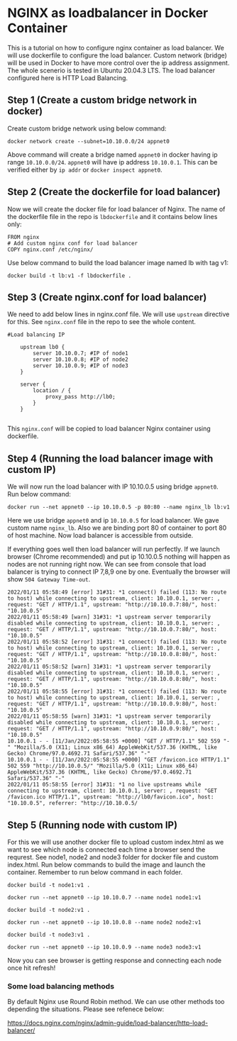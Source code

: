 # NGINX as loadbalancer in Docker Container
This is a tutorial on how to configure nginx container as load balancer. We will use dockerfile to configure the load balancer. Custom network (bridge) will be used in Docker to have more control over the ip address assignment. The whole scenerio is tested in Ubuntu 20.04.3 LTS. The load balancer configured here is HTTP Load Balancing.

## Step 1 (Create a custom bridge network in docker)
Create custom bridge network using below command:

`docker network create --subnet=10.10.0.0/24 appnet0`

Above command will create a bridge named `appnet0` in docker having ip range `10.10.0.0/24`.
`appnet0` will have ip address `10.10.0.1`. This can be verified either by `ip addr` or `docker inspect appnet0`.

## Step 2 (Create the dockerfile for load balancer)
Now we will create the docker file for load balancer of Nginx. The name of the dockerfile file in the repo is `lbdockerfile` and it contains below lines only:

```
FROM nginx
# Add custom nginx conf for load balancer
COPY nginx.conf /etc/nginx/

```

Use below command to build the load balancer image named lb with tag v1:

`docker build -t lb:v1 -f lbdockerfile .`

## Step 3 (Create nginx.conf for load balancer)
We need to add below lines in nginx.conf file. We will use `upstream` directive for this. See `nginx.conf` file in the repo to see the whole content.

```
#Load balancing IP
    
    upstream lb0 {
        server 10.10.0.7; #IP of node1
        server 10.10.0.8; #IP of node2
        server 10.10.0.9; #IP of node3
    }
    
    server {
        location / {
            proxy_pass http://lb0;
        }
    }
 
 ```
 This `nginx.conf` will be copied to load balancer Nginx container using dockerfile. 
 
## Step 4 (Running the load balancer image with custom IP)
We will now run the load balancer with IP 10.10.0.5 using bridge `appnet0`. Run below command:

`docker run --net appnet0 --ip 10.10.0.5 -p 80:80 --name nginx_lb lb:v1`

Here we use bridge `appnet0` and ip `10.10.0.5` for load balancer. We gave custom name `nginx_lb`. Also we are binding port 80 of container to port 80 of host machine. Now load balancer is accessible from outside.

If everything goes well then load balancer will run perfectly. If we launch browser (Chrome recommended) and put ip 10.10.0.5 nothing will happen as nodes are not running right now. We can see from console that load balancer is trying to connect IP 7,8,9 one by one. Eventually the browser will show `504 Gateway Time-out`.

```
2022/01/11 05:58:49 [error] 31#31: *1 connect() failed (113: No route to host) while connecting to upstream, client: 10.10.0.1, server: , request: "GET / HTTP/1.1", upstream: "http://10.10.0.7:80/", host: "10.10.0.5"
2022/01/11 05:58:49 [warn] 31#31: *1 upstream server temporarily disabled while connecting to upstream, client: 10.10.0.1, server: , request: "GET / HTTP/1.1", upstream: "http://10.10.0.7:80/", host: "10.10.0.5"
2022/01/11 05:58:52 [error] 31#31: *1 connect() failed (113: No route to host) while connecting to upstream, client: 10.10.0.1, server: , request: "GET / HTTP/1.1", upstream: "http://10.10.0.8:80/", host: "10.10.0.5"
2022/01/11 05:58:52 [warn] 31#31: *1 upstream server temporarily disabled while connecting to upstream, client: 10.10.0.1, server: , request: "GET / HTTP/1.1", upstream: "http://10.10.0.8:80/", host: "10.10.0.5"
2022/01/11 05:58:55 [error] 31#31: *1 connect() failed (113: No route to host) while connecting to upstream, client: 10.10.0.1, server: , request: "GET / HTTP/1.1", upstream: "http://10.10.0.9:80/", host: "10.10.0.5"
2022/01/11 05:58:55 [warn] 31#31: *1 upstream server temporarily disabled while connecting to upstream, client: 10.10.0.1, server: , request: "GET / HTTP/1.1", upstream: "http://10.10.0.9:80/", host: "10.10.0.5"
10.10.0.1 - - [11/Jan/2022:05:58:55 +0000] "GET / HTTP/1.1" 502 559 "-" "Mozilla/5.0 (X11; Linux x86_64) AppleWebKit/537.36 (KHTML, like Gecko) Chrome/97.0.4692.71 Safari/537.36" "-"
10.10.0.1 - - [11/Jan/2022:05:58:55 +0000] "GET /favicon.ico HTTP/1.1" 502 559 "http://10.10.0.5/" "Mozilla/5.0 (X11; Linux x86_64) AppleWebKit/537.36 (KHTML, like Gecko) Chrome/97.0.4692.71 Safari/537.36" "-"
2022/01/11 05:58:55 [error] 31#31: *1 no live upstreams while connecting to upstream, client: 10.10.0.1, server: , request: "GET /favicon.ico HTTP/1.1", upstream: "http://lb0/favicon.ico", host: "10.10.0.5", referrer: "http://10.10.0.5/
```

## Step 5 (Running node with custom IP)
For this we will use another docker file to upload custom index.html as we want to see which node is connected each time a browser send the requrest. See node1, node2 and node3 folder for docker file and custom index.html. Run below commands to build the image and launch the container. Remember to run below command in each folder.

```
docker build -t node1:v1 .

docker run --net appnet0 --ip 10.10.0.7 --name node1 node1:v1
``` 
```
docker build -t node2:v1 .

docker run --net appnet0 --ip 10.10.0.8 --name node2 node2:v1
``` 
```
docker build -t node3:v1 .

docker run --net appnet0 --ip 10.10.0.9 --name node3 node3:v1
``` 
   
Now you can see browser is getting response and connecting each node once hit refresh!

### Some load balancing methods
By default Nginx use Round Robin method. We can use other methods too depending the situations. Please see refenece below:

https://docs.nginx.com/nginx/admin-guide/load-balancer/http-load-balancer/
